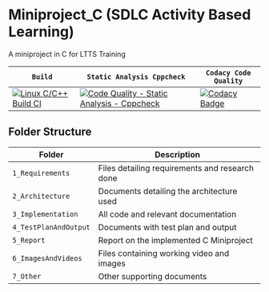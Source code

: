 # Miniproject_C (SDLC Activity Based Learning)
A miniproject in C for LTTS Training

`Build` | `Static Analysis Cppcheck` | `Codacy Code Quality` |
--------|----------------------------|-----------------------|
[![Linux C/C++ Build CI](https://github.com/Gobikumaar-Sivagnanam/Miniproject_C/actions/workflows/Linux_c-cpp.yml/badge.svg)](https://github.com/Gobikumaar-Sivagnanam/Miniproject_C/actions/workflows/Linux_c-cpp.yml) | [![Code Quality - Static Analysis - Cppcheck](https://github.com/Gobikumaar-Sivagnanam/Miniproject_C/actions/workflows/cpp-check.yml/badge.svg)](https://github.com/Gobikumaar-Sivagnanam/Miniproject_C/actions/workflows/cpp-check.yml) | [![Codacy Badge](https://app.codacy.com/project/badge/Grade/c4d73f97667d4050bc88b341571bfc1d)](https://www.codacy.com/gh/Gobikumaar-Sivagnanam/Miniproject_C/dashboard?utm_source=github.com&amp;utm_medium=referral&amp;utm_content=Gobikumaar-Sivagnanam/Miniproject_C&amp;utm_campaign=Badge_Grade)

## Folder Structure
Folder               | Description
---------------------|---------------------------------------------------
`1_Requirements`     | Files detailing requirements and research done
`2_Architecture`     | Documents detailing the architecture used
`3_Implementation`   | All code and relevant documentation
`4_TestPlanAndOutput`| Documents with test plan and output
`5_Report`           | Report on the implemented C Miniproject
`6_ImagesAndVideos`  | Files containing working video and images
`7_Other`            | Other supporting documents
